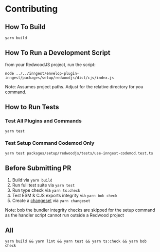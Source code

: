# Contributing

## How To Build

`yarn build`

## How To Run a Development Script

from your RedwoodJS project, run the script:

```
node ../../inngest/envelop-plugin-inngest/packages/setup/redwoodjs/dist/cjs/index.js
```

Note: Assumes project paths. Adjust for the relative directory for you command.

## How to Run Tests

### Test All Plugins and Commands

`yarn test`

### Test Setup Command Codemod Only

`yarn test packages/setup/redwoodjs/tests/use-inngest-codemod.test.ts`

## Before Submitting PR

1. Build via `yarn build`
2. Run full test suite via `yarn test`
3. Run type check via `yarn ts:check`
4. Test ESM & CJS exports integrity via `yarn bob check`
5. Create a [changeset](https://github.com/changesets/changesets/blob/main/docs/adding-a-changeset.md) via `yarn changeset`

Note: bob the bundler integrity checks are skipped for the setup command as the handler script cannot run outside a Redwood project

## All

```terminal
yarn build && yarn lint && yarn test && yarn ts:check && yarn bob check
```
